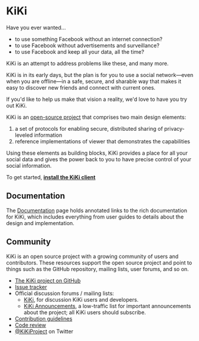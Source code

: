 # KiKi

<!-- <img src="https://image.freepik.com/free-vector/colorful-logos-in-abstract-style_23-2147515040.jpg" width="180" height="218" />
 -->

Have you ever wanted...

- to use something Facebook without an internet connection?
- to use Facebook without advertisements and surveillance?
- to use Facebook and keep all your data, all the time?

KiKi is an attempt to address problems like these, and many more.

KiKi is in its early days, but the plan is for you to use a social network—even when you are offline—in a safe, secure,
and sharable way that makes it easy to discover new friends and connect with current ones.

If you'd like to help us make that vision a reality, we'd love to have you try
out KiKi.

KiKi is an [open-source project](https://github.com/schollz/KiKi) that
comprises two main design elements:

1. a set of protocols for enabling secure, distributed sharing of privacy-leveled information
2. reference implementations of viewer that demonstrates the capabilities

Using these elements as building blocks, KiKi provides a place
for all your social data and gives the power back to you to have precise control of your social information.

To get started, [**install the KiKi client**](/install)

## Documentation

The [Documentation](/doc/) page holds annotated links to the
rich documentation for KiKi, which includes everything from
user guides to details about the design and implementation.

## Community

KiKi is an open source project with a growing community
of users and contributors.
These resources support the open source project and
point to things such as the GitHub repository,
mailing lists, user forums, and so on.

- [The KiKi project on GitHub](https://github.com/KiKi/KiKi)
- [Issue tracker](https://github.com/KiKi/KiKi/issues)
- Official discussion forums / mailing lists:
  - [KiKi](https://groups.google.com/forum/#!forum/KiKi),
    for discussion KiKi users and developers.
  - [KiKi Announcements](https://groups.google.com/forum/#!forum/KiKi-announce),
    a low-traffic list for important announcements about the project;
    all KiKi users should subscribe.
- [Contribution guidelines](https://github.com/KiKi/KiKi/blob/master/CONTRIBUTING.md)
- [Code review](https://KiKi-review.googlesource.com)
- [@KiKiProject](https://twitter.com/KiKiProject) on Twitter
